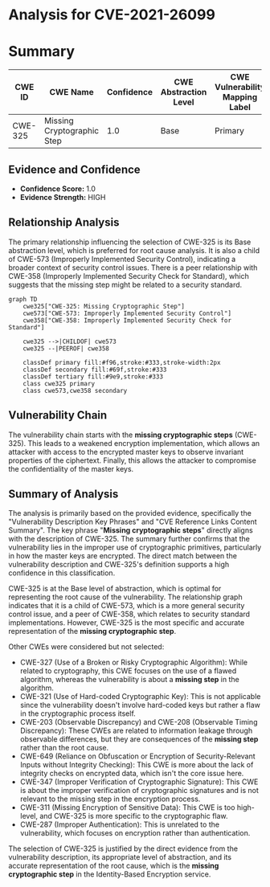 # Analysis for CVE-2021-26099

# Summary
| CWE ID | CWE Name | Confidence | CWE Abstraction Level | CWE Vulnerability Mapping Label | CWE-Vulnerability Mapping Notes |
|---|---|---|---|---|---|
| CWE-325 | Missing Cryptographic Step | 1.0 | Base | Primary | Allowed |

## Evidence and Confidence

*   **Confidence Score:** 1.0
*   **Evidence Strength:** HIGH

## Relationship Analysis
The primary relationship influencing the selection of CWE-325 is its Base abstraction level, which is preferred for root cause analysis. It is also a child of CWE-573 (Improperly Implemented Security Control), indicating a broader context of security control issues. There is a peer relationship with CWE-358 (Improperly Implemented Security Check for Standard), which suggests that the missing step might be related to a security standard.

```mermaid
graph TD
    cwe325["CWE-325: Missing Cryptographic Step"]
    cwe573["CWE-573: Improperly Implemented Security Control"]
    cwe358["CWE-358: Improperly Implemented Security Check for Standard"]

    cwe325 -->|CHILDOF| cwe573
    cwe325 --|PEEROF| cwe358

    classDef primary fill:#f96,stroke:#333,stroke-width:2px
    classDef secondary fill:#69f,stroke:#333
    classDef tertiary fill:#9e9,stroke:#333
    class cwe325 primary
    class cwe573,cwe358 secondary
```

## Vulnerability Chain
The vulnerability chain starts with the **missing cryptographic steps** (CWE-325). This leads to a weakened encryption implementation, which allows an attacker with access to the encrypted master keys to observe invariant properties of the ciphertext. Finally, this allows the attacker to compromise the confidentiality of the master keys.

## Summary of Analysis
The analysis is primarily based on the provided evidence, specifically the "Vulnerability Description Key Phrases" and "CVE Reference Links Content Summary". The key phrase "**Missing cryptographic steps**" directly aligns with the description of CWE-325. The summary further confirms that the vulnerability lies in the improper use of cryptographic primitives, particularly in how the master keys are encrypted. The direct match between the vulnerability description and CWE-325's definition supports a high confidence in this classification.

CWE-325 is at the Base level of abstraction, which is optimal for representing the root cause of the vulnerability. The relationship graph indicates that it is a child of CWE-573, which is a more general security control issue, and a peer of CWE-358, which relates to security standard implementations. However, CWE-325 is the most specific and accurate representation of the **missing cryptographic step**.

Other CWEs were considered but not selected:

*   CWE-327 (Use of a Broken or Risky Cryptographic Algorithm): While related to cryptography, this CWE focuses on the use of a flawed algorithm, whereas the vulnerability is about a **missing step** in the algorithm.
*   CWE-321 (Use of Hard-coded Cryptographic Key): This is not applicable since the vulnerability doesn't involve hard-coded keys but rather a flaw in the cryptographic process itself.
*   CWE-203 (Observable Discrepancy) and CWE-208 (Observable Timing Discrepancy): These CWEs are related to information leakage through observable differences, but they are consequences of the **missing step** rather than the root cause.
*   CWE-649 (Reliance on Obfuscation or Encryption of Security-Relevant Inputs without Integrity Checking): This CWE is more about the lack of integrity checks on encrypted data, which isn't the core issue here.
*   CWE-347 (Improper Verification of Cryptographic Signature): This CWE is about the improper verification of cryptographic signatures and is not relevant to the missing step in the encryption process.
*   CWE-311 (Missing Encryption of Sensitive Data): This CWE is too high-level, and CWE-325 is more specific to the cryptographic flaw.
*   CWE-287 (Improper Authentication): This is unrelated to the vulnerability, which focuses on encryption rather than authentication.

The selection of CWE-325 is justified by the direct evidence from the vulnerability description, its appropriate level of abstraction, and its accurate representation of the root cause, which is the **missing cryptographic step** in the Identity-Based Encryption service.